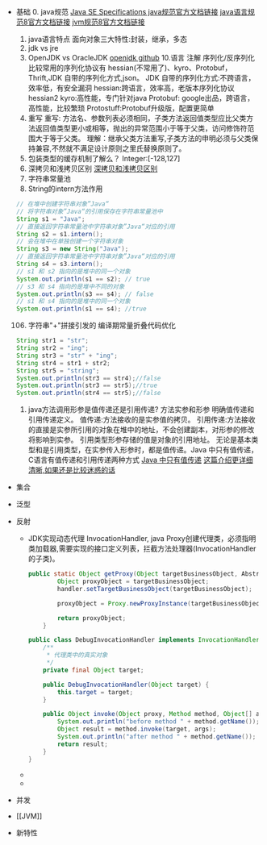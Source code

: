 - 基础
  0. java规范
  [Java SE Specifications java规范官方文档链接](https://docs.oracle.com/javase/specs/index.html)
  [java语言规范8官方文档链接](https://docs.oracle.com/javase/specs/jls/se8/html/index.html)
  [jvm规范8官方文档链接](https://docs.oracle.com/javase/specs/jvms/se8/html/index.html)
  
  1. java语言特点
  面向对象三大特性:封装，继承，多态
  2. jdk vs jre
  3. OpenJDK vs OracleJDK
  [openjdk github](https://github.com/openjdk/jdk)
  10.语言
  注解
  序列化/反序列化
  比较常用的序列化协议有 hessian(不常用了)、kyro、Protobuf，Thrift,JDK 自带的序列化方式,json。
  JDK 自带的序列化方式:不跨语言，效率低，有安全漏洞
  hessian:跨语言，效率高，老版本序列化协议 hessian2
  kyro:高性能，专门针对java
  Protobuf: google出品，跨语言，高性能，比较繁琐
  Protostuff:Protobuf升级版，配置更简单
  101. 重写
  重写: 方法名、参数列表必须相同，子类方法返回值类型应比父类方法返回值类型更小或相等，抛出的异常范围小于等于父类，访问修饰符范围大于等于父类。
  理解：继承父类方法重写,子类方法的申明必须与父类保持兼容,不然就不满足设计原则之里氏替换原则了。
  102. 包装类型的缓存机制了解么？
  Integer:[-128,127]
  103. 深拷贝和浅拷贝区别
  [深拷贝和浅拷贝区别](https://javaguide.cn/java/basis/java-basic-questions-02.html#%E6%B7%B1%E6%8B%B7%E8%B4%9D%E5%92%8C%E6%B5%85%E6%8B%B7%E8%B4%9D%E5%8C%BA%E5%88%AB%E4%BA%86%E8%A7%A3%E5%90%97-%E4%BB%80%E4%B9%88%E6%98%AF%E5%BC%95%E7%94%A8%E6%8B%B7%E8%B4%9D)
  104. 字符串常量池
  105. String的intern方法作用
  ```java
  // 在堆中创建字符串对象”Java“
  // 将字符串对象”Java“的引用保存在字符串常量池中
  String s1 = "Java";
  // 直接返回字符串常量池中字符串对象”Java“对应的引用
  String s2 = s1.intern();
  // 会在堆中在单独创建一个字符串对象
  String s3 = new String("Java");
  // 直接返回字符串常量池中字符串对象”Java“对应的引用
  String s4 = s3.intern();
  // s1 和 s2 指向的是堆中的同一个对象
  System.out.println(s1 == s2); // true
  // s3 和 s4 指向的是堆中不同的对象
  System.out.println(s3 == s4); // false
  // s1 和 s4 指向的是堆中的同一个对象
  System.out.println(s1 == s4); //true
  ```
  106. 字符串"+"拼接引发的
  编译期常量折叠代码优化
  ```java
  String str1 = "str";
  String str2 = "ing";
  String str3 = "str" + "ing";
  String str4 = str1 + str2;
  String str5 = "string";
  System.out.println(str3 == str4);//false
  System.out.println(str3 == str5);//true
  System.out.println(str4 == str5);//false
  ```
  1. java方法调用形参是值传递还是引用传递? 
  方法实参和形参
  明确值传递和引用传递定义。
  值传递:方法接收的是实参值的拷贝。
  引用传递:方法接收的直接是实参所引用的对象在堆中的地址，不会创建副本，对形参的修改将影响到实参。
  引用类型形参存储的值是对象的引用地址。
  无论是基本类型和是引用类型，在实参传入形参时，都是值传递。Java 中只有值传递，
  C语言有值传递和引用传递两种方式
  [Java 中只有值传递](https://github.com/Snailclimb/JavaGuide/blob/main/docs/java/basis/why-there-only-value-passing-in-java.md)
  [这篇介绍更详细清晰,如果还是比较迷惑的话](https://segmentfault.com/a/1190000016773324)
- 集合
- 泛型
- 反射
	- JDK实现动态代理
	  InvocationHandler,
	  java Proxy创建代理类，必须指明类加载器,需要实现的接口定义列表，拦截方法处理器(InvocationHandler的子类)。
	  ```java
	  public static Object getProxy(Object targetBusinessObject, AbstractBaseHandler handler) {
	          Object proxyObject = targetBusinessObject;
	          handler.setTargetBusinessObject(targetBusinessObject);
	  
	          proxyObject = Proxy.newProxyInstance(targetBusinessObject.getClass().getClassLoader(), targetBusinessObject.getClass().getInterfaces(), handler);
	  
	          return proxyObject;
	      }
	  ```
	  ```java
	  public class DebugInvocationHandler implements InvocationHandler {
	      /**
	       * 代理类中的真实对象
	       */
	      private final Object target;
	  
	      public DebugInvocationHandler(Object target) {
	          this.target = target;
	      }
	  
	      public Object invoke(Object proxy, Method method, Object[] args) throws InvocationTargetException, IllegalAccessException {
	          System.out.println("before method " + method.getName());
	          Object result = method.invoke(target, args);
	          System.out.println("after method " + method.getName());
	          return result;
	      }
	  }
	  ```
	-
	-
- 并发
- [[JVM]]
- 新特性